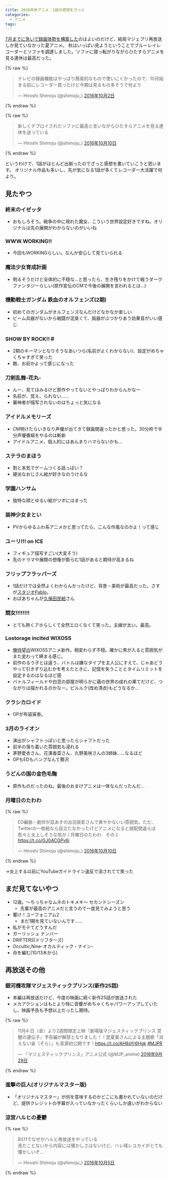 ```yaml
---
title: 2016年秋アニメ：1話の感想をざっと
categories:
  - アニメ
tags:
---
```


[7月までに急いで録画体勢を構築した](https://shimoju.org/2016/07/29/tv-life/)のはよいのだけど、結局マジェプリ再放送しか見ていなかった夏アニメ。
秋はいっぱい見ようということでブルーレイレコーダーとソファを調達しました。ソファに寝っ転がりながらひたすらアニメを見る連休は最高だった。

{% raw %}
<blockquote class="twitter-tweet" data-lang="ja"><p lang="ja" dir="ltr">テレビの録画機能はやっぱり簡易的なもので使いにくかったので、10月始まる前にレコーダー買ったけど今期は見るもの多そうで何より</p>&mdash; Hiroshi Shimoju (@shimoju_) <a href="https://twitter.com/shimoju_/status/782398466416713728">2016年10月2日</a></blockquote>
<script async src="//platform.twitter.com/widgets.js" charset="utf-8"></script>
{% endraw %}

{% raw %}
<blockquote class="twitter-tweet" data-lang="ja"><p lang="ja" dir="ltr">新しくデプロイされたソファに最高と言いながらひたすらアニメを見る連休を送っている</p>&mdash; Hiroshi Shimoju (@shimoju_) <a href="https://twitter.com/shimoju_/status/785374703527440384">2016年10月10日</a></blockquote>
<script async src="//platform.twitter.com/widgets.js" charset="utf-8"></script>
{% endraw %}

というわけで、1話がほとんど出揃ったのでざっと感想を書いていこうと思います。
オリジナル作品も多いし、先が気になる1話が多くてレコーダー大活躍で何より。

## 見たやつ

### 終末のイゼッタ

- おもしろそう。戦争の中に現れた魔女、こういう世界設定好きですね。オリジナルは先の展開がわからないのがいいね

### WWW.WORKING!!

- 今回もWORKINGらしい。なんか安心して見ていられる

### 魔法少女育成計画

- 明るそうだけど全体的に不穏な…と思ったら、生き残りをかけて戦うダークファンタジーらしい(原作宣伝のCMで今後の展開を言われるとは…)

### 機動戦士ガンダム 鉄血のオルフェンズ(2期)

- 初めてのガンダムがオルフェンズなんだけどなかなか楽しい
- ビーム兵器がないから戦闘が泥臭くて、鈍器がぶつかりあう効果音がいい感じ

### SHOW BY ROCK!!＃

- 2期のキーマンとなりそうなあいつら(名前がよくわからない)、設定がめちゃくちゃすぎて笑った
- 敵、お前かよって感じになった

### 刀剣乱舞-花丸-

- んー、見てはみるけど原作やってないとやっぱりわからんかなー
- 名前が、覚え、られない……
- 審神者が描写されないのはちょっと気になる

### アイドルメモリーズ

- CM明けたらいきなり声優が出てきて録画間違ったかと思った。30分枠で半分声優番組をやるのは斬新
- アイドルアニメ、個人的にはあんまりハマらないかも…

### ステラのまほう

- 割と本気でゲームつくる話っぽい？
- 硬派なおじさん絵が好きなのうけるな

### 学園ハンサム

- 独特な顔とゆるい絵がツボにはまった

### 装神少女まとい

- PVからゆるふわ系アニメかと思ってたら、こんな作風なのかよ！って感じ

### ユーリ!!! on ICE

- フィギュア描写すごい(大変そう)
- 先のドラマや展開の想像が膨らむ1話があると期待が高まるね

### フリップフラッパーズ

- 1話だけでは全然よくわからんかったけど、背景・美術が最高だった。さすが[スタジオPablo](http://studio-pablo.com/)。
- おばあちゃんが[久保田民絵](http://dic.nicovideo.jp/a/%E4%B9%85%E4%BF%9D%E7%94%B0%E6%B0%91%E7%B5%B5)さん

### 競女!!!!!!!!

- とても熱くアホらしくて全然エロくなくて笑った。主線が太い。最高。

### Lostorage incited WIXOSS

- [俺待望の](https://shimoju.org/2016/08/07/lostorage-incited-wixoss/)WIXOSSアニメ新作。相変わらず不穏。確かに男が入ると雰囲気がまた変わって締まる感じ。
- 前作のるう子とは違う、バトルは嫌なタイプを主人公にすえて、じゃあどうやって引きずり込むかを考えたときに、記憶を失うこととタイムリミットを設定するのはなるほど感
- バトルフィールドや白窓の部屋が明らかに繭の世界の成れの果てだけど、つながりは描かれるのかなー。ピルルク(改め清衣)もどうなるか…

### クラシカロイド

- OPが布袋寅泰。

### 3月のライオン

- 演出がシャフトっぽいと思ったらシャフトだった
- 前半の落ち着いた雰囲気も浸れる
- 茅野愛衣さん、花澤香菜さん、久野美咲さんの3姉妹……なるほど
- OPもEDもバンプなんて贅沢

### うどんの国の金色毛鞠

- 原作ものだったのね。最後のおまけアニメは一体なんだったんだ…

### 月曜日のたわわ

{% raw %}
<blockquote class="twitter-tweet" data-lang="ja"><p lang="ja" dir="ltr">ED編曲・劇伴が凪あすの出羽良彰さんで爽やかないい雰囲気。ただ、Twitterの一枚絵なら目立たなかったけどアニメになると按配間違えば色々と炎上しそうな気が / 月曜日のたわわ　その１ <a href="https://t.co/GJ0ACGPv6i">https://t.co/GJ0ACGPv6i</a></p>&mdash; Hiroshi Shimoju (@shimoju_) <a href="https://twitter.com/shimoju_/status/785375242776485888">2016年10月10日</a></blockquote>
<script async src="//platform.twitter.com/widgets.js" charset="utf-8"></script>
{% endraw %}

→炎上する以前にYouTubeガイドライン違反で消されてて笑った

## まだ見てないやつ

- 12歳。～ちっちゃなムネのトキメキ～ セカンドシーズン
  - 先輩が最高のアニメだと言うので一度見てみようと思う
- 響け！ユーフォニアム2
  - まだ1期を見ていないんです……
- 私がモテてどうすんだ
- ガーリッシュ ナンバー
- DRIFTERS(ドリフターズ)
- Occultic;Nine-オカルティック・ナイン-
- 舟を編む(10/13木から)

## 再放送その他

### 銀河機攻隊マジェスティックプリンス(新作25話)

- 本編は再放送だけど、今度の映画に続く新作25話が放送された
- メカアクションはもとより特に音響がめちゃくちゃパワーアップしていたし、映画予告も予想以上だったし期待。

{% raw %}
<blockquote class="twitter-tweet" data-lang="ja"><p lang="ja" dir="ltr">11月4 日（金）より2週間限定上映『劇場版マジェスティックプリンス 覚醒の遺伝子』予告編が解禁となりました！！昆夏美さんによる主題歌「消えない宙（そら）」も音源初公開です！<a href="https://t.co/AH8sYr6Hgk">https://t.co/AH8sYr6Hgk</a> <a href="https://twitter.com/hashtag/MJPR?src=hash">#MJPR</a></p>&mdash; 「マジェスティックプリンス」アニメ公式 (@MJP_anime) <a href="https://twitter.com/MJP_anime/status/781494211040256001">2016年9月29日</a></blockquote>
<script async src="//platform.twitter.com/widgets.js" charset="utf-8"></script>
{% endraw %}

### 進撃の巨人(オリジナルマスター版)

- 「オリジナルマスター」が何を意味するのかどこにも書かれていないのだけど、提供クレジットの字幕が入っていなかったくらいしか違いがわからない

### 涼宮ハルヒの憂鬱

{% raw %}
<blockquote class="twitter-tweet" data-lang="ja"><p lang="ja" dir="ltr">BS11でなぜかハルヒ再放送をやっている<br>見たことないから内容には懐かしさはないけど、ハレ晴レユカイがとても懐かしいぞ…</p>&mdash; Hiroshi Shimoju (@shimoju_) <a href="https://twitter.com/shimoju_/status/783674184169697280">2016年10月5日</a></blockquote>
<script async src="//platform.twitter.com/widgets.js" charset="utf-8"></script>
{% endraw %}
